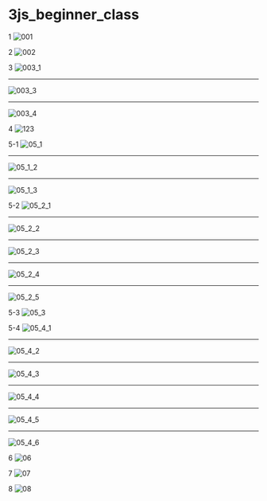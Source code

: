 # 3js_beginner_class

1
![001](https://github.com/CommercialCrew/3js_beginner_class/assets/101386134/9b5e32b7-fad9-477e-a484-f9a4704008cf)

2
![002](https://github.com/CommercialCrew/3js_beginner_class/assets/101386134/beb5242e-d923-4b65-accd-197f462b54bf)

3
![003_1](https://github.com/CommercialCrew/3js_beginner_class/assets/101386134/0e728384-c72a-45ab-9c0a-cfa7b2a753c4)

---

![003_3](https://github.com/CommercialCrew/3js_beginner_class/assets/101386134/46d73df8-256b-4c43-b9b8-3a6ef1b5a1e7)

---

![003_4](https://github.com/CommercialCrew/3js_beginner_class/assets/101386134/2a6dbd1c-7ca5-4abf-b729-f0a75016c536)

4
![123](https://github.com/CommercialCrew/3js_beginner_class/assets/101386134/6491ebef-7e5c-414b-beac-b55161473904)

5-1
![05_1](https://github.com/CommercialCrew/3js_beginner_class/assets/101386134/c592208e-16f9-40fb-98bd-15ba055a1ffe)

---

![05_1_2](https://github.com/CommercialCrew/3js_beginner_class/assets/101386134/e09a5959-a261-436c-a4b7-e2ae0c1bc2d3)

---

![05_1_3](https://github.com/CommercialCrew/3js_beginner_class/assets/101386134/5f84d8d0-9449-48d3-8226-833f2765a86b)

5-2
![05_2_1](https://github.com/CommercialCrew/3js_beginner_class/assets/101386134/ae288712-a334-4547-82c3-583d29d23bff)

---

![05_2_2](https://github.com/CommercialCrew/3js_beginner_class/assets/101386134/54d639f9-ec5a-4fbb-b460-2c8489704221)

---

![05_2_3](https://github.com/CommercialCrew/3js_beginner_class/assets/101386134/338c7de6-f1d8-4014-b11b-b011e8b6244f)

---

![05_2_4](https://github.com/CommercialCrew/3js_beginner_class/assets/101386134/1b790599-39f5-414d-9e16-21766f04411d)

---

![05_2_5](https://github.com/CommercialCrew/3js_beginner_class/assets/101386134/784d183c-1789-4fe7-8e24-7eb5b83e0d1c)

5-3
![05_3](https://github.com/CommercialCrew/3js_beginner_class/assets/101386134/9adb0158-2061-4387-9d0c-8495020d345b)

5-4
![05_4_1](https://github.com/CommercialCrew/3js_beginner_class/assets/101386134/202d13b7-6283-47b0-84af-e4be777265b3)

---

![05_4_2](https://github.com/CommercialCrew/3js_beginner_class/assets/101386134/7c490e71-7981-440a-a4c2-e6c423b600ce)

---

![05_4_3](https://github.com/CommercialCrew/3js_beginner_class/assets/101386134/1c58fad1-e95a-4798-bfef-0f3f04491feb)

---

![05_4_4](https://github.com/CommercialCrew/3js_beginner_class/assets/101386134/447c0a61-5401-4e32-8149-04649ea39a11)

---

![05_4_5](https://github.com/CommercialCrew/3js_beginner_class/assets/101386134/ff3ffbfd-2254-4250-9259-ac56cd063fb6)

---

![05_4_6](https://github.com/CommercialCrew/3js_beginner_class/assets/101386134/b59ac482-7681-4ca2-8136-cfd86c8d8a41)

6
![06](https://github.com/CommercialCrew/3js_beginner_class/assets/101386134/c122879c-c129-40cd-b6c8-beb82ee35199)


7
![07](https://github.com/CommercialCrew/3js_beginner_class/assets/101386134/44f1de1a-7ff5-43f7-8bed-a1d24064a7b1)

8
![08](https://github.com/CommercialCrew/3js_beginner_class/assets/101386134/c75f438b-2155-45ad-b9f6-577c051a0c88)
